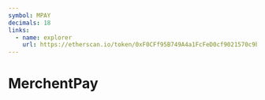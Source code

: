 ```yaml
---
symbol: MPAY
decimals: 18
links:
  - name: explorer
    url: https://etherscan.io/token/0xF0CFf95B749A4a1FcFeD0cf9021570c9bE9cf592
---
```


# MerchentPay
